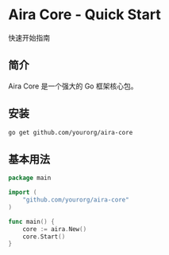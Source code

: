 # Aira Core - Quick Start

快速开始指南

## 简介

Aira Core 是一个强大的 Go 框架核心包。

## 安装

```bash
go get github.com/yourorg/aira-core
```

## 基本用法

```go
package main

import (
    "github.com/yourorg/aira-core"
)

func main() {
    core := aira.New()
    core.Start()
}
```
